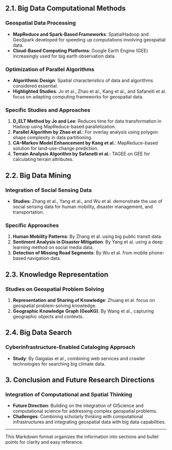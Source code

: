 ## 2.1. Big Data Computational Methods

### Geospatial Data Processing

- **MapReduce and Spark-Based Frameworks**: SpatialHadoop and GeoSpark developed for speeding up computations involving geospatial data.
- **Cloud-Based Computing Platforms**: Google Earth Engine (GEE) increasingly used for big earth observation data.

### Optimization of Parallel Algorithms

- **Algorithmic Design**: Spatial characteristics of data and algorithms considered essential.
- **Highlighted Studies**: Jo et al., Zhao et al., Kang et al., and Safanelli et al. focus on adapting computing frameworks for geospatial data.

### Specific Studies and Approaches

1. **D_ELT Method by Jo and Lee**: Reduces time for data transformation in Hadoop using MapReduce-based parallelization. 
2. **Parallel Algorithm by Zhao et al.**: For overlay analysis using polygon shape complexity in data partitioning.
3. **CA–Markov Model Enhancement by Kang et al.**: MapReduce-based solution for land-use-change prediction.
4. **Terrain Analysis Algorithm by Safanelli et al.**: TAGEE on GEE for calculating terrain attributes.

## 2.2. Big Data Mining

### Integration of Social Sensing Data

- **Studies**: Zhang et al., Yang et al., and Wu et al. demonstrate the use of social sensing data for human mobility, disaster management, and transportation.

### Specific Approaches

1. **Human Mobility Patterns**: By Zhang et al. using big public transit data.
2. **Sentiment Analysis in Disaster Mitigation**: By Yang et al. using a deep learning method on social media data.
3. **Detection of Missing Road Segments**: By Wu et al. from mobile phone-based navigation data.

## 2.3. Knowledge Representation

### Studies on Geospatial Problem Solving

1. **Representation and Sharing of Knowledge**: Zhuang et al. focus on geospatial problem-solving knowledge.
2. **Geographic Knowledge Graph (GeoKG)**: By Wang et al., capturing geographic objects and contexts.

## 2.4. Big Data Search

### Cyberinfrastructure-Enabled Cataloging Approach

- **Study**: By Gaigalas et al., combining web services and crawler technologies for searching big climate data.

## 3. Conclusion and Future Research Directions

### Integration of Computational and Spatial Thinking

- **Future Direction**: Building on the integration of GIScience and computational science for addressing complex geospatial problems.
- **Challenges**: Combining scholarly thinking with computational infrastructures and integrating geospatial data with big data capabilities.

---

This Markdown format organizes the information into sections and bullet points for clarity and easy reference.
